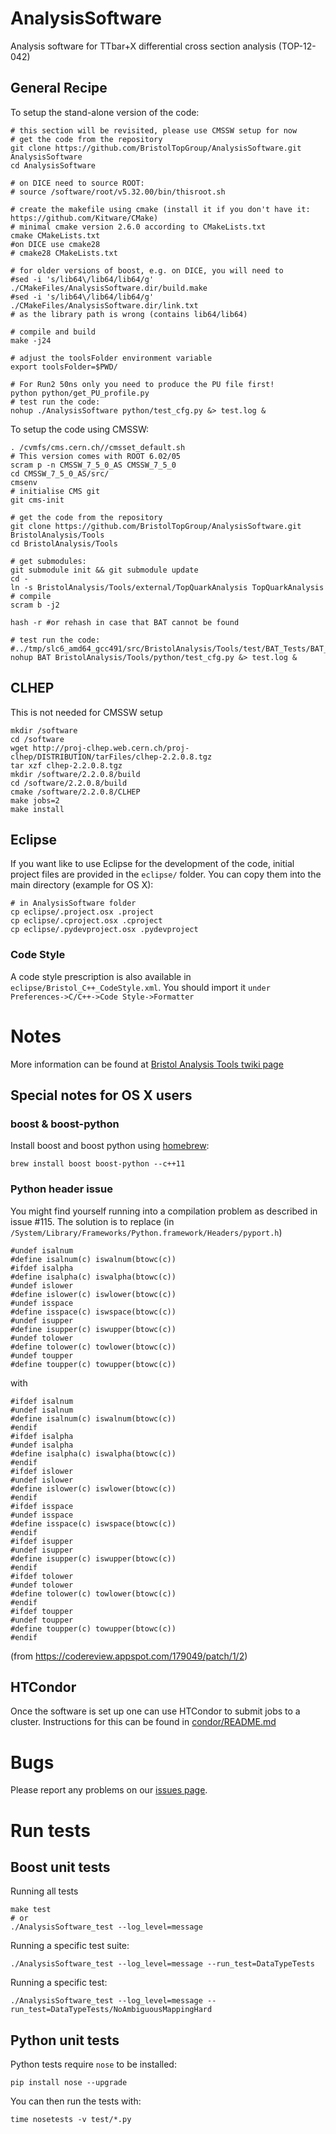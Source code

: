 AnalysisSoftware
================

Analysis software for TTbar+X differential cross section analysis (TOP-12-042)

## General Recipe

To setup the stand-alone version of the code:

```
# this section will be revisited, please use CMSSW setup for now
# get the code from the repository
git clone https://github.com/BristolTopGroup/AnalysisSoftware.git AnalysisSoftware
cd AnalysisSoftware

# on DICE need to source ROOT:
# source /software/root/v5.32.00/bin/thisroot.sh

# create the makefile using cmake (install it if you don't have it: https://github.com/Kitware/CMake)
# minimal cmake version 2.6.0 according to CMakeLists.txt
cmake CMakeLists.txt
#on DICE use cmake28
# cmake28 CMakeLists.txt

# for older versions of boost, e.g. on DICE, you will need to
#sed -i 's/lib64\/lib64/lib64/g' ./CMakeFiles/AnalysisSoftware.dir/build.make
#sed -i 's/lib64\/lib64/lib64/g' ./CMakeFiles/AnalysisSoftware.dir/link.txt
# as the library path is wrong (contains lib64/lib64)

# compile and build
make -j24

# adjust the toolsFolder environment variable
export toolsFolder=$PWD/

# For Run2 50ns only you need to produce the PU file first!
python python/get_PU_profile.py
# test run the code:
nohup ./AnalysisSoftware python/test_cfg.py &> test.log &
```


To setup the code using CMSSW:

```
. /cvmfs/cms.cern.ch//cmsset_default.sh
# This version comes with ROOT 6.02/05
scram p -n CMSSW_7_5_0_AS CMSSW_7_5_0
cd CMSSW_7_5_0_AS/src/
cmsenv
# initialise CMS git
git cms-init

# get the code from the repository
git clone https://github.com/BristolTopGroup/AnalysisSoftware.git BristolAnalysis/Tools
cd BristolAnalysis/Tools

# get submodules:
git submodule init && git submodule update
cd -
ln -s BristolAnalysis/Tools/external/TopQuarkAnalysis TopQuarkAnalysis
# compile
scram b -j2

hash -r #or rehash in case that BAT cannot be found

# test run the code:
#../tmp/slc6_amd64_gcc491/src/BristolAnalysis/Tools/test/BAT_Tests/BAT_Tests
nohup BAT BristolAnalysis/Tools/python/test_cfg.py &> test.log &
```

## CLHEP
This is not needed for CMSSW setup
```
mkdir /software
cd /software
wget http://proj-clhep.web.cern.ch/proj-clhep/DISTRIBUTION/tarFiles/clhep-2.2.0.8.tgz
tar xzf clhep-2.2.0.8.tgz
mkdir /software/2.2.0.8/build
cd /software/2.2.0.8/build
cmake /software/2.2.0.8/CLHEP
make jobs=2
make install
```


## Eclipse
If you want like to use Eclipse for the development of the code, initial
project files are provided in the ```eclipse/``` folder. You can copy them into
the main directory (example for OS X):
```
# in AnalysisSoftware folder
cp eclipse/.project.osx .project
cp eclipse/.cproject.osx .cproject
cp eclipse/.pydevproject.osx .pydevproject
```

### Code Style
A code style prescription is also available in ```eclipse/Bristol_C++_CodeStyle.xml```.
You should import it ```under Preferences->C/C++->Code Style->Formatter```

# Notes
More information can be found at [Bristol Analysis Tools twiki page](https://twiki.cern.ch/twiki/bin/view/CMS/BristolAnalysisTools)

## Special notes for OS X users
### boost & boost-python
Install boost and boost python using [homebrew](http://brew.sh/):
```
brew install boost boost-python --c++11
```


### Python header issue
You might find yourself running into a compilation problem as described in issue #115.
The solution is to replace (in ```/System/Library/Frameworks/Python.framework/Headers/pyport.h```)
```
#undef isalnum
#define isalnum(c) iswalnum(btowc(c))
#ifdef isalpha
#define isalpha(c) iswalpha(btowc(c))
#undef islower
#define islower(c) iswlower(btowc(c))
#undef isspace
#define isspace(c) iswspace(btowc(c))
#undef isupper
#define isupper(c) iswupper(btowc(c))
#undef tolower
#define tolower(c) towlower(btowc(c))
#undef toupper
#define toupper(c) towupper(btowc(c))
```
with
```
#ifdef isalnum
#undef isalnum
#define isalnum(c) iswalnum(btowc(c))
#endif
#ifdef isalpha
#undef isalpha
#define isalpha(c) iswalpha(btowc(c))
#endif
#ifdef islower
#undef islower
#define islower(c) iswlower(btowc(c))
#endif
#ifdef isspace
#undef isspace
#define isspace(c) iswspace(btowc(c))
#endif
#ifdef isupper
#undef isupper
#define isupper(c) iswupper(btowc(c))
#endif
#ifdef tolower
#undef tolower
#define tolower(c) towlower(btowc(c))
#endif
#ifdef toupper
#undef toupper
#define toupper(c) towupper(btowc(c))
#endif
```
(from https://codereview.appspot.com/179049/patch/1/2)

## HTCondor
Once the software is set up one can use HTCondor to submit jobs to a cluster.
Instructions for this can be found in [condor/README.md](condor/README.md)

# Bugs
Please report any problems on our [issues page](https://github.com/BristolTopGroup/AnalysisSoftware/issues).

# Run tests
## Boost unit tests 
Running all tests
```
make test
# or
./AnalysisSoftware_test --log_level=message
```
Running a specific test suite:
```
./AnalysisSoftware_test --log_level=message --run_test=DataTypeTests
```

Running a specific test:
```
./AnalysisSoftware_test --log_level=message --run_test=DataTypeTests/NoAmbiguousMappingHard
```


## Python unit tests
Python tests require ```nose``` to be installed:
```
pip install nose --upgrade
```

You can then run the tests with:
```
time nosetests -v test/*.py
```
